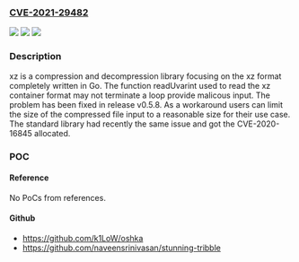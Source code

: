 ### [CVE-2021-29482](https://cve.mitre.org/cgi-bin/cvename.cgi?name=CVE-2021-29482)
![](https://img.shields.io/static/v1?label=Product&message=xz&color=blue)
![](https://img.shields.io/static/v1?label=Version&message=n%2Fa&color=blue)
![](https://img.shields.io/static/v1?label=Vulnerability&message=%7B%22CWE-835%22%3A%22Loop%20with%20Unreachable%20Exit%20Condition%20('Infinite%20Loop')%22%7D&color=brighgreen)

### Description

xz is a compression and decompression library focusing on the xz format completely written in Go. The function readUvarint used to read the xz container format may not terminate a loop provide malicous input. The problem has been fixed in release v0.5.8. As a workaround users can limit the size of the compressed file input to a reasonable size for their use case. The standard library had recently the same issue and got the CVE-2020-16845 allocated.

### POC

#### Reference
No PoCs from references.

#### Github
- https://github.com/k1LoW/oshka
- https://github.com/naveensrinivasan/stunning-tribble

